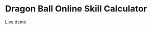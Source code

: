 # Dragon Ball Online Skill Calculator

[Live demo](https://citrinate.github.io/dboSkillCalculator/)
